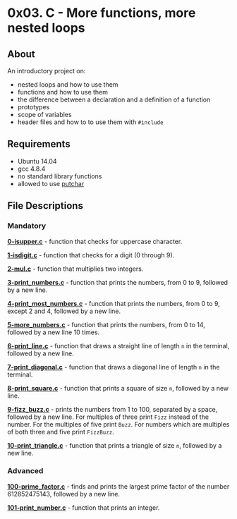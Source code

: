 # 0x03. C - More functions, more nested loops
## About
An introductory project on:
- nested loops and how to use them
- functions and how to use them
- the difference between a declaration and a definition of a function
- prototypes
- scope of variables
- header files and how to to use them with `#include`
## Requirements
- Ubuntu 14.04
- gcc 4.8.4
- no standard library functions
- allowed to use [putchar](https://github.com/holbertonschool/_putchar.c/blob/master/_putchar.c)
## File Descriptions
### Mandatory
**[0-isupper.c](0-isupper.c)** - function that checks for uppercase character.

**[1-isdigit.c](1-isdigit.c)** - function that checks for a digit (0 through 9).

**[2-mul.c](2-mul.c)** - function that multiplies two integers.

**[3-print_numbers.c](3-print_numbers.c)** - function that prints the numbers, from 0 to 9, followed by a new line.

**[4-print_most_numbers.c](4-print_most_numbers.c)** - function that prints the numbers, from 0 to 9, except 2 and 4, followed by a new line.

**[5-more_numbers.c](5-more_numbers.c)** - function that prints the numbers, from 0 to 14, followed by a new line 10 times.

**[6-print_line.c](6-print_line.c)** - function that draws a straight line of length `n` in the terminal, followed by a new line.

**[7-print_diagonal.c](7-print_diagonal.c)** - function that draws a diagonal line of length `n` in the terminal.

**[8-print_square.c](8-print_square.c)** - function that prints a square of size `n`, followed by a new line.

**[9-fizz_buzz.c](9-fizz_buzz.c)** - prints the numbers from 1 to 100, separated by a space, followed by a new line. For multiples of three print `Fizz` instead of the number. For the multiples of five print `Buzz`. For numbers which are multiples of both three and five print `FizzBuzz`.

**[10-print_triangle.c](10-print_triangle.c)** - function that prints a triangle of size `n`, followed by a new line.

### Advanced
**[100-prime_factor.c](100-prime_factor.c)** - finds and prints the largest prime factor of the number 612852475143, followed by a new line.

**[101-print_number.c](101-print_number.c)** - function that prints an integer.
